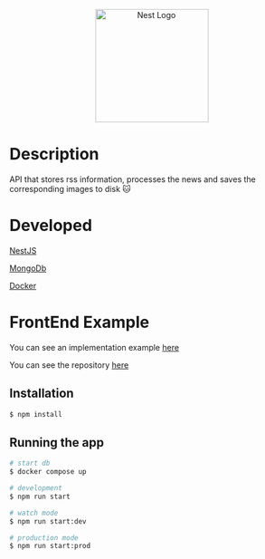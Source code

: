 <p align="center">
  <a href="http://nestjs.com/" target="blank"><img src="https://nestjs.com/img/logo-small.svg" width="200" alt="Nest Logo" /></a>
</p>

# Description
API that stores rss information, processes the news and saves the corresponding images to disk 🐱

# Developed
[NestJS](https://nestjs.com/)

[MongoDb](https://www.mongodb.com/)

[Docker](https://www.docker.com/)

# FrontEnd Example 
You can see an implementation example [here](https://arielfdz.github.io/Fronted-API/index.html#)

You can see the repository [here](https://github.com/ArielFdz/Fronted-API)


## Installation

```bash
$ npm install
```

## Running the app

```bash
# start db
$ docker compose up 

# development
$ npm run start

# watch mode
$ npm run start:dev

# production mode
$ npm run start:prod
```

